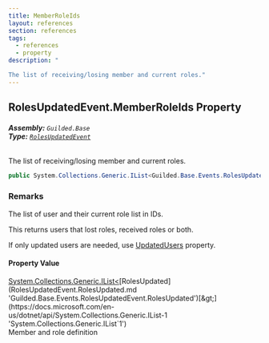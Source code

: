 ```yaml
---
title: MemberRoleIds
layout: references
section: references
tags:
  - references
  - property
description: "

The list of receiving/losing member and current roles."
---
```


## RolesUpdatedEvent.MemberRoleIds Property
###### **Assembly:** `Guilded.Base`<br/>**Type:** [`RolesUpdatedEvent`](RolesUpdatedEvent.md 'Guilded.Base.Events.RolesUpdatedEvent')

The list of receiving/losing member and current roles.

```csharp
public System.Collections.Generic.IList<Guilded.Base.Events.RolesUpdatedEvent.RolesUpdated> MemberRoleIds { get; }
```

### Remarks
  
The list of user and their current role list in IDs.  
  
This returns users that lost roles, received roles or both.  
  
If only updated users are needed, use [UpdatedUsers](RolesUpdatedEvent.UpdatedUsers.md 'Guilded.Base.Events.RolesUpdatedEvent.UpdatedUsers') property.

#### Property Value
[System.Collections.Generic.IList&lt;](https://docs.microsoft.com/en-us/dotnet/api/System.Collections.Generic.IList-1 'System.Collections.Generic.IList`1')[RolesUpdated](RolesUpdatedEvent.RolesUpdated.md 'Guilded.Base.Events.RolesUpdatedEvent.RolesUpdated')[&gt;](https://docs.microsoft.com/en-us/dotnet/api/System.Collections.Generic.IList-1 'System.Collections.Generic.IList`1')  
Member and role definition